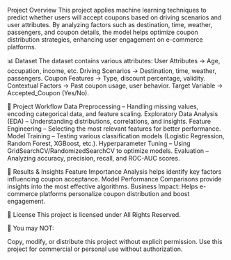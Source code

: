 
 Project Overview This project applies machine learning techniques to predict whether users will accept coupons based on driving scenarios and user attributes. By analyzing factors such as destination, time, weather, passengers, and coupon details, the model helps optimize coupon distribution strategies, enhancing user engagement on e-commerce platforms.

📊 Dataset The dataset contains various attributes: User Attributes → Age, occupation, income, etc. Driving Scenarios → Destination, time, weather, passengers. Coupon Features → Type, discount percentage, validity. Contextual Factors → Past coupon usage, user behavior. Target Variable → Accepted_Coupon (Yes/No).

🚀 Project Workflow Data Preprocessing – Handling missing values, encoding categorical data, and feature scaling. Exploratory Data Analysis (EDA) – Understanding distributions, correlations, and insights. Feature Engineering – Selecting the most relevant features for better performance. Model Training – Testing various classification models (Logistic Regression, Random Forest, XGBoost, etc.). Hyperparameter Tuning – Using GridSearchCV/RandomizedSearchCV to optimize models. Evaluation – Analyzing accuracy, precision, recall, and ROC-AUC scores.

📌 Results & Insights Feature Importance Analysis helps identify key factors influencing coupon acceptance. Model Performance Comparisons provide insights into the most effective algorithms. Business Impact: Helps e-commerce platforms personalize coupon distribution and boost engagement.

📄 License This project is licensed under All Rights Reserved.

📌 You may NOT:

Copy, modify, or distribute this project without explicit permission.
Use this project for commercial or personal use without authorization.
